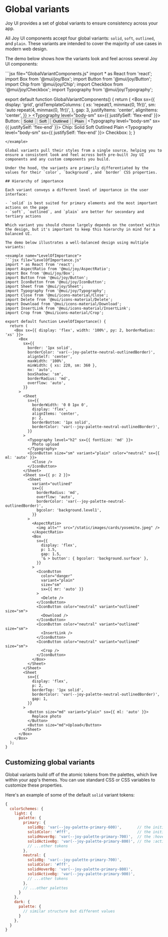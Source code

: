 # Global variants

Joy UI provides a set of global variants to ensure consistency across your app.

All Joy UI components accept four global variants: `solid`, `soft`, `outlined`, and `plain`. These variants are intended to cover the majority of use cases in modern web design.

The demo below shows how the variants look and feel across several Joy UI components:

<example name="GlobalVariantComponents">
```jsx file="GlobalVariantComponents.js"
import * as React from 'react';
import Box from '@mui/joy/Box';
import Button from '@mui/joy/Button';
import Chip from '@mui/joy/Chip';
import Checkbox from '@mui/joy/Checkbox';
import Typography from '@mui/joy/Typography';

export default function GlobalVariantComponents() {
  return (
    <Box
      sx={{
        display: 'grid',
        gridTemplateColumns: {
          xs: 'repeat(1, minmax(0, 1fr))',
          sm: 'auto repeat(4, minmax(0, 1fr))',
        },
        gap: 3,
        justifyItems: 'center',
        alignItems: 'center',
      }}
    >
      <Typography level="body-sm" sx={{ justifySelf: 'flex-end' }}>
        Button:
      </Typography>
      <Button variant="solid" color="primary">
        Solid
      </Button>
      <Button variant="soft" color="primary">
        Soft
      </Button>
      <Button variant="outlined" color="primary">
        Outlined
      </Button>
      <Button variant="plain" color="primary">
        Plain
      </Button>
      <Typography level="body-sm" sx={{ justifySelf: 'flex-end' }}>
        Chip:
      </Typography>
      <Chip variant="solid" size="sm" color="primary">
        Solid
      </Chip>
      <Chip variant="soft" size="sm" color="primary">
        Soft
      </Chip>
      <Chip variant="outlined" size="sm" color="primary">
        Outlined
      </Chip>
      <Chip variant="plain" size="sm" color="primary">
        Plain
      </Chip>
      <Typography level="body-sm" sx={{ justifySelf: 'flex-end' }}>
        Checkbox:
      </Typography>
      <Checkbox variant="solid" defaultChecked label="Solid" />
      <Checkbox variant="soft" defaultChecked label="Soft" />
      <Checkbox variant="outlined" defaultChecked label="Outlined" />
      <Checkbox variant="plain" defaultChecked label="Plain" />
    </Box>
  );
}
```
</example>

Global variants pull their styles from a single source, helping you to ensure a consistent look and feel across both pre-built Joy UI components and any custom components you build.

Under the hood, the variants are primarily differentiated by the values for their `color`, `background`, and `border` CSS properties.

## Hierarchy of importance

Each variant conveys a different level of importance in the user interface:

- `solid` is best suited for primary elements and the most important actions on the page
- `soft`, `outlined`, and `plain` are better for secondary and tertiary actions

Which variant you should choose largely depends on the context within the design, but it's important to keep this hierarchy in mind for a balanced UI.

The demo below illustrates a well-balanced design using multiple variants:

<example name="LevelOfImportance">
```jsx file="LevelOfImportance.js"
import * as React from 'react';
import AspectRatio from '@mui/joy/AspectRatio';
import Box from '@mui/joy/Box';
import Button from '@mui/joy/Button';
import IconButton from '@mui/joy/IconButton';
import Sheet from '@mui/joy/Sheet';
import Typography from '@mui/joy/Typography';
import Close from '@mui/icons-material/Close';
import Delete from '@mui/icons-material/Delete';
import Download from '@mui/icons-material/Download';
import InsertLink from '@mui/icons-material/InsertLink';
import Crop from '@mui/icons-material/Crop';

export default function LevelOfImportance() {
  return (
    <Box sx={{ display: 'flex', width: '100%', py: 2, borderRadius: 'xs' }}>
      <Box
        sx={{
          border: '1px solid',
          borderColor: 'var(--joy-palette-neutral-outlinedBorder)',
          alignSelf: 'center',
          maxWidth: '100%',
          minWidth: { xs: 220, sm: 360 },
          mx: 'auto',
          boxShadow: 'sm',
          borderRadius: 'md',
          overflow: 'auto',
        }}
      >
        <Sheet
          sx={{
            borderWidth: '0 0 1px 0',
            display: 'flex',
            alignItems: 'center',
            p: 2,
            borderBottom: '1px solid',
            borderColor: 'var(--joy-palette-neutral-outlinedBorder)',
          }}
        >
          <Typography level="h2" sx={{ fontSize: 'md' }}>
            Photo upload
          </Typography>
          <IconButton size="sm" variant="plain" color="neutral" sx={{ ml: 'auto' }}>
            <Close />
          </IconButton>
        </Sheet>
        <Sheet sx={{ p: 2 }}>
          <Sheet
            variant="outlined"
            sx={{
              borderRadius: 'md',
              overflow: 'auto',
              borderColor: 'var(--joy-palette-neutral-outlinedBorder)',
              bgcolor: 'background.level1',
            }}
          >
            <AspectRatio>
              <img alt="" src="/static/images/cards/yosemite.jpeg" />
            </AspectRatio>
            <Box
              sx={{
                display: 'flex',
                p: 1.5,
                gap: 1.5,
                '& > button': { bgcolor: 'background.surface' },
              }}
            >
              <IconButton
                color="danger"
                variant="plain"
                size="sm"
                sx={{ mr: 'auto' }}
              >
                <Delete />
              </IconButton>
              <IconButton color="neutral" variant="outlined" size="sm">
                <Download />
              </IconButton>
              <IconButton color="neutral" variant="outlined" size="sm">
                <InsertLink />
              </IconButton>
              <IconButton color="neutral" variant="outlined" size="sm">
                <Crop />
              </IconButton>
            </Box>
          </Sheet>
        </Sheet>
        <Sheet
          sx={{
            display: 'flex',
            p: 2,
            borderTop: '1px solid',
            borderColor: 'var(--joy-palette-neutral-outlinedBorder)',
            gap: 1,
          }}
        >
          <Button size="md" variant="plain" sx={{ ml: 'auto' }}>
            Replace photo
          </Button>
          <Button size="md">Upload</Button>
        </Sheet>
      </Box>
    </Box>
  );
}
```
</example>

## Customizing global variants

Global variants build off of the atomic tokens from the palettes, which live within your app's themes.
You can use standard CSS or CSS variables to customize these properties.

Here's an example of some of the default `solid` variant tokens:

```js
{
  colorSchemes: {
    light: {
      palette: {
        primary: {
          solidBg: 'var(--joy-palette-primary-600)',       // the initial background
          solidColor: '#fff',                              // the initial color
          solidHoverBg: 'var(--joy-palette-primary-700)',  // the :hover background
          solidActiveBg: 'var(--joy-palette-primary-800)', // the :active background
          // ...other tokens
        },
        neutral: {
          solidBg: 'var(--joy-palette-primary-700)',
          solidColor: '#fff',
          solidHoverBg: 'var(--joy-palette-primary-800)',
          solidActiveBg: 'var(--joy-palette-primary-900)',
          // ...other tokens
        },
        // ...other palettes
      }
    },
    dark: {
      palette: {
        // similar structure but different values
      }
    },
  }
}
```
